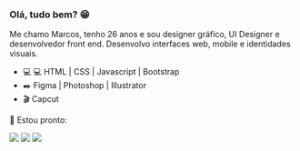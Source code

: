 ### Olá, tudo bem? 😁

Me chamo Marcos, tenho 26 anos e sou designer gráfico, UI Designer e desenvolvedor front end. Desenvolvo interfaces web, mobile e identidades visuais.

- 💻 :computer: HTML | CSS | Javascript | Bootstrap
- :black_nib: Figma | Photoshop | Illustrator
- :clapper: Capcut

💬 Estou pronto:

<a href="https://instagram.com/silva.alcantara" target="_blank"><img src="https://img.shields.io/badge/-Instagram-%23E4405F?style=for-the-badge&logo=instagram&logoColor=white" target="_blank"></a>
  <a href = "mailto:marcoscontato.design@gmail.com"><img src="https://img.shields.io/badge/-Gmail-%23333?style=for-the-badge&logo=gmail&logoColor=white" target="_blank"></a>
  <a href="https://www.linkedin.com/in/marcossalcantara" target="_blank"><img src="https://img.shields.io/badge/-LinkedIn-%230077B5?style=for-the-badge&logo=linkedin&logoColor=white" target="_blank"></a> 
  
  
